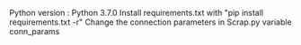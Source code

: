 Python version : Python 3.7.0
Install requirements.txt with "pip install requirements.txt -r"
Change the connection parameters in Scrap.py variable conn_params
